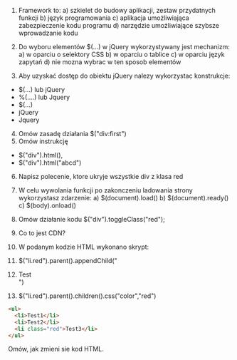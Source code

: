 1. Framework to:
 a) szkielet do budowy aplikacji, zestaw przydatnych funkcji
 b) język programowania
 c) aplikacja umożliwiająca zabezpieczenie kodu programu
 d) narzędzie umożliwiające szybsze wprowadzanie kodu
 
 2. Do wyboru elementów $(...) w jQuery wykorzystywany jest mechanizm:
 a) w oparciu o selektory CSS
 b) w oparciu o tablice 
 c) w oparciu język zapytań
 d) nie mozna wybrac w ten sposob elementów
 
 3. Aby uzyskać dostęp do obiektu jQuery nalezy wykorzystac konstrukcje:
  - $(...) lub jQuery
  - %(....) lub Jquery
  - $(...)
  - jQuery
  - Jquery

 4. Omów zasadę działania $("div:first")
 5. Omów instrukcję 
  - $("div").html(), 
  - $("div").html("abcd")
 6. Napisz polecenie, ktore ukryje wszystkie div z klasa red
 
 7. W celu wywolania funkcji po zakonczeniu ladowania strony wykorzystasz zdarzenie:
  a)  $(document).load()
  b)  $(document).ready()
  c) $(body).onload()
  
 8. Omów działanie kodu
  $("div").toggleClass("red");
  
 9. Co to jest CDN?
 
 10. W podanym kodzie HTML wykonano skrypt:
  1. $("li.red").parent().appendChild("<li>Test</li>")
  2. $("li.red").parent().children().css("color","red")
  ```html
  <ul>
	<li>Test1</li>
	<li>Test2</li>
	<li class="red">Test3</li>
  </ul>
  ```
  Omów, jak zmieni sie kod HTML.
  
  
  
  

